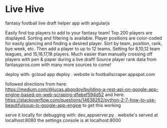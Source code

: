 Live Hive
========================

fantasy football live draft helper app with angularjs

Easily find top players to add to your fantasy team! Top 200 players are displayed. Sorting and filtering is available. Player positions are color-coded for easily glancing and finding a desired player.
Sort by team, position, rank, bye week, etc. Then add a player to up to 12 teams.
Setting for 8,10,12 team leagues, and 15,16,17,18 players.
Much easier than manually crossing off players with pen & paper during a live draft!
Source player rank data from fantasypros.com with many more sources to come!


deploy with: gcloud app deploy .
website is footballscraper.appspot.com

followed directions from here: https://medium.com/@lucas.abgodoy/building-a-rest-api-on-google-app-engine-based-on-web-scraping-d1ebef594d52
and here: https://stackoverflow.com/questions/14638262/python-2-7-how-to-use-beautifulsoup-in-google-app-engine
to get this working


serve it locally for debugging with: dev_appserver.py .
website's served at localhost:8080
the settings console is at localhost:8000